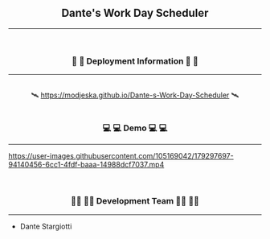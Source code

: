 <h2 align="center">Dante's Work Day Scheduler</h2>

---

<br>
<h3 align="center">📡 📡 Deployment Information 📡 📡</h3>

---
<div align="center">
<br>
🛰️ <a href="https://modjeska.github.io/Dante-s-Work-Day-Scheduler">https://modjeska.github.io/Dante-s-Work-Day-Scheduler</a> 🛰️
</div>

<br>
<h3 align="center">💻 💻 Demo 💻 💻</h3>

----
https://user-images.githubusercontent.com/105169042/179297697-94140456-6cc1-4fdf-baaa-14988dcf7037.mp4

<br>
<h3 align="center">👨‍💻 👨‍💻 Development Team 👨‍💻 👨‍💻</h3>

----
- Dante Stargiotti
<br>
